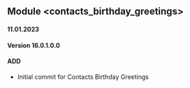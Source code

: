 ## Module <contacts_birthday_greetings>

#### 11.01.2023
#### Version 16.0.1.0.0
#### ADD
- Initial commit for Contacts Birthday Greetings